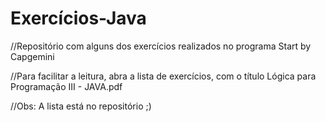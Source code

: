 # Exercícios-Java
//Repositório com alguns dos exercícios realizados no programa Start by Capgemini

//Para facilitar a leitura, abra a lista de exercícios, com o título Lógica para Programação III - JAVA.pdf

//Obs: A lista está no repositório ;)
